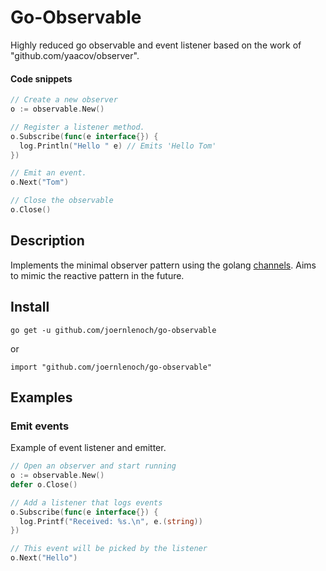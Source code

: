 # Go-Observable

Highly reduced go observable and event listener based on the work of "github.com/yaacov/observer".

#### Code snippets

``` go
// Create a new observer
o := observable.New()

// Register a listener method.
o.Subscribe(func(e interface{}) {
  log.Println("Hello " e) // Emits 'Hello Tom'
})

// Emit an event.
o.Next("Tom")

// Close the observable
o.Close()
```

## Description

Implements the minimal observer pattern using the golang [channels](https://gobyexample.com/channels). Aims to
mimic the reactive pattern in the future.

## Install

```
go get -u github.com/joernlenoch/go-observable
```

or

```
import "github.com/joernlenoch/go-observable"
```

## Examples

### Emit events

Example of event listener and emitter.

``` go
// Open an observer and start running
o := observable.New()
defer o.Close()

// Add a listener that logs events
o.Subscribe(func(e interface{}) {
  log.Printf("Received: %s.\n", e.(string))
})

// This event will be picked by the listener
o.Next("Hello")
```
